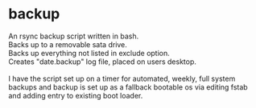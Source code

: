 # backup
An rsync backup script written in bash. <br>
Backs up to a removable sata drive. <br>
Backs up everything not listed in exclude option. <br>
Creates "date.backup" log file, placed on users desktop. <br>
<br>
I have the script set up on a timer for automated, weekly, full system backups and backup is set up as a fallback bootable os via editing fstab and adding entry to existing boot loader. <br>
<br>
